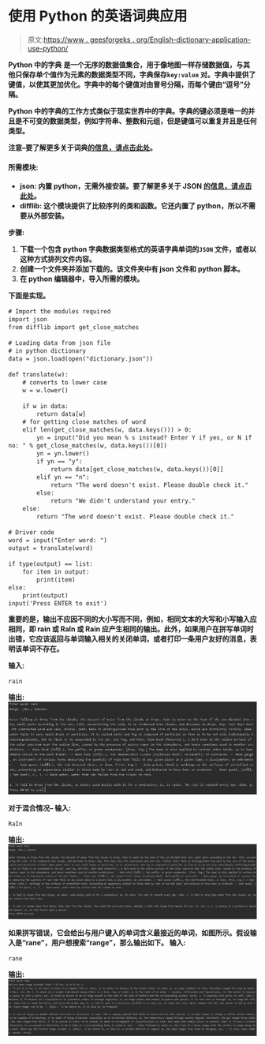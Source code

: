 # 使用 Python 的英语词典应用

> 原文:[https://www . geesforgeks . org/English-dictionary-application-use-python/](https://www.geeksforgeeks.org/english-dictionary-application-using-python/)

**Python 中的字典** **是一个无序的数据值集合，用于像地图一样存储数据值，与其他只保存单个值作为元素的数据类型不同，字典保存`key:value` 对。字典中提供了键值，以使其更加优化。字典中的每个键值对由冒号分隔，而每个键由“逗号”分隔。**

**Python 中的字典的工作方式类似于现实世界中的字典。字典的键必须是唯一的并且是不可变的数据类型，例如字符串、整数和元组，但是键值可以重复并且是任何类型。**

****注意**–要了解更多关于词典[的信息，请点击此处](https://www.geeksforgeeks.org/python-dictionary/)。**

#### **所需模块:**

*   ****json:** 内置 python，无需外接安装。要了解更多关于 JSON [的信息，请点击此处](https://www.geeksforgeeks.org/javascript-json/)。**
*   ****difflib:** 这个模块提供了比较序列的类和函数。它还内置了 python，所以不需要从外部安装。**

****步骤:****

1.  **下载一个包含 python 字典数据类型格式的英语字典单词的`JSON` 文件，或者以这种方式排列文件内容。**
2.  **创建一个文件夹并添加下载的。该文件夹中有 json 文件和 python 脚本。**
3.  **在 python 编辑器中，导入所需的模块。**

**下面是实现。**

```
# Import the modules required
import json
from difflib import get_close_matches

# Loading data from json file
# in python dictionary
data = json.load(open("dictionary.json"))

def translate(w):
    # converts to lower case
    w = w.lower()

    if w in data:
        return data[w]
    # for getting close matches of word
    elif len(get_close_matches(w, data.keys())) > 0:             
        yn = input("Did you mean % s instead? Enter Y if yes, or N if no: " % get_close_matches(w, data.keys())[0])
        yn = yn.lower()
        if yn == "y":
            return data[get_close_matches(w, data.keys())[0]]
        elif yn == "n":
            return "The word doesn't exist. Please double check it."
        else:
            return "We didn't understand your entry."
    else:
        return "The word doesn't exist. Please double check it."

# Driver code
word = input("Enter word: ")
output = translate(word)

if type(output) == list:
    for item in output:
        print(item)
else:
    print(output)
input('Press ENTER to exit') 
```

**重要的是，输出不应因不同的大小写而不同，例如，相同文本的大写和小写输入应相同，即 rain 或 RaIn 或 Rain 应产生相同的输出。此外，如果用户在拼写单词时出错，它应该返回与单词输入相关的关闭单词，或者打印一条用户友好的消息，表明该单词不存在。**

****输入:****

```
rain
```

****输出:**
![dictionary-python-script](img/3798e33df6d0b9656dd09b5c7d3d25e6.png)**

**对于混合情况–
**输入:****

```
RaIn
```

****输出:**
![dictionary-python-script](img/033471b3dbafe3445527f101f04af565.png)**

**如果拼写错误，它会给出与用户键入的单词含义最接近的单词，如图所示。假设输入是“rane”，用户想搜索“range”，那么输出如下。
**输入:****

```
rane
```

****输出:**
![dictionary-python-script](img/4cd3ab3ac4a461cce96d3ed12272877f.png)**